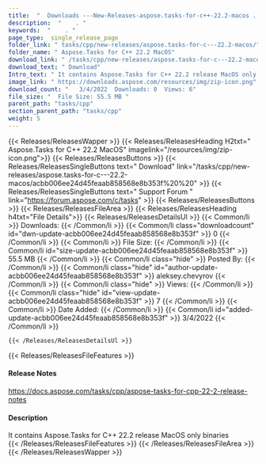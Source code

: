 ```yaml
---
title:  "  Downloads ---New-Releases-aspose.tasks-for-c++-22.2-macos . " 
description:  "    . " 
keywords:  "    . " 
page_type:  single_release_page
folder_link: " tasks/cpp/new-releases/aspose.tasks-for-c---22.2-macos/"
folder_name: " Aspose.Tasks for C++ 22.2 MacOS"
download_link: " /tasks/cpp/new-releases/aspose.tasks-for-c---22.2-macos/acbb006ee24d45feaab858568e8b353f"
download_text: " Download"
Intro_text: " It contains Aspose.Tasks for C++ 22.2 release MacOS only binaries"
image_link: " https://downloads.aspose.com/resources/img/zip-icon.png"
download_count: "   3/4/2022  Downloads: 0  Views: 6"
file_size: "  File Size: 55.5 MB "
parent_path: "tasks/cpp"
section_parent_path: "tasks/cpp"
weight: 5 
---
```


{{< Releases/ReleasesWapper >}}
  {{< Releases/ReleasesHeading H2txt=" Aspose.Tasks for C++ 22.2 MacOS" imagelink="/resources/img/zip-icon.png">}}
  {{< Releases/ReleasesButtons >}}
    {{< Releases/ReleasesSingleButtons text=" Download" link="/tasks/cpp/new-releases/aspose.tasks-for-c---22.2-macos/acbb006ee24d45feaab858568e8b353f%20%20" >}}
    {{< Releases/ReleasesSingleButtons text=" Support Forum " link="https://forum.aspose.com/c/tasks" >}}
  {{< Releases/ReleasesButtons >}}
  {{< Releases/ReleasesFileArea >}}
    {{< Releases/ReleasesHeading h4txt="File Details">}}
    {{< Releases/ReleasesDetailsUl >}}
            {{< Common/li  >}} Downloads: {{< /Common/li >}} 
      {{< Common/li class="downloadcount" id="dwn-update-acbb006ee24d45feaab858568e8b353f" >}} 0 {{< /Common/li >}} 
      {{< Common/li  >}} File Size: {{< /Common/li >}} 
      {{< Common/li id="size-update-acbb006ee24d45feaab858568e8b353f" >}} 55.5 MB {{< /Common/li >}} 
      {{< Common/li  class="hide" >}} Posted By: {{< /Common/li >}} 
      {{< Common/li class="hide" id="author-update-acbb006ee24d45feaab858568e8b353f" >}} aleksey.chevyrov {{< /Common/li >}} 
      {{< Common/li class="hide"  >}} Views: {{< /Common/li >}} 
      {{< Common/li class="hide" id="view-update-acbb006ee24d45feaab858568e8b353f" >}} 7 {{< /Common/li >}} 
      {{< Common/li  >}} Date Added: {{< /Common/li >}} 
      {{< Common/li id="added-update-acbb006ee24d45feaab858568e8b353f" >}} 3/4/2022 {{< /Common/li >}} 

    {{< /Releases/ReleasesDetailsUl >}}

  {{< Releases/ReleasesFileFeatures >}}
      <h4>Release Notes</h4><div><a href="https://docs.aspose.com/tasks/cpp/aspose-tasks-for-cpp-22-2-release-notes">https://docs.aspose.com/tasks/cpp/aspose-tasks-for-cpp-22-2-release-notes</a></div><h4>Description</h4><div class="HTMLDescription">It contains Aspose.Tasks for C++ 22.2 release MacOS only binaries</div>
  {{< /Releases/ReleasesFileFeatures >}}
 {{< /Releases/ReleasesFileArea >}}
{{< /Releases/ReleasesWapper >}}


